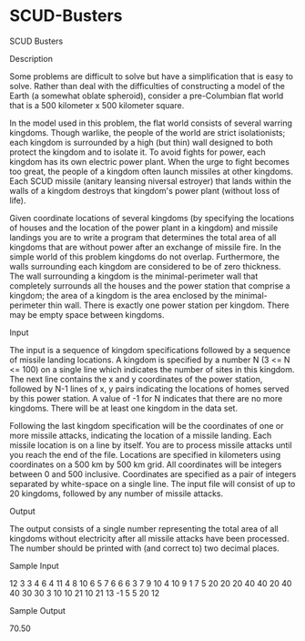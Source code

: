 # SCUD-Busters

SCUD Busters

Description

Some problems are difficult to solve but have a simplification that is easy to solve. Rather than deal with the difficulties of constructing a model of the Earth (a somewhat oblate spheroid), consider a pre-Columbian flat world that is a 500 kilometer x 500 kilometer square.

In the model used in this problem, the flat world consists of several warring kingdoms. Though warlike, the people of the world are strict isolationists; each kingdom is surrounded by a high (but thin) wall designed to both protect the kingdom and to isolate it. To avoid fights for power, each kingdom has its own electric power plant.
When the urge to fight becomes too great, the people of a kingdom often launch missiles at other kingdoms. Each SCUD missile (anitary leansing niversal estroyer) that lands within the walls of a kingdom destroys that kingdom's power plant (without loss of life).

Given coordinate locations of several kingdoms (by specifying the locations of houses and the location of the power plant in a kingdom) and missile landings you are to write a program that determines the total area of all kingdoms that are without power after an exchange of missile fire.
In the simple world of this problem kingdoms do not overlap. Furthermore, the walls surrounding each kingdom are considered to be of zero thickness. The wall surrounding a kingdom is the minimal-perimeter wall that completely surrounds all the houses and the power station that comprise a kingdom; the area of a kingdom is the area enclosed by the minimal-perimeter thin wall.
There is exactly one power station per kingdom.
There may be empty space between kingdoms.

Input

The input is a sequence of kingdom specifications followed by a sequence of missile landing locations.
A kingdom is specified by a number N (3 <= N <= 100) on a single line which indicates the number of sites in this kingdom. The next line contains the x and y coordinates of the power station, followed by N-1 lines of x, y pairs indicating the locations of homes served by this power station. A value of -1 for N indicates that there are no more kingdoms. There will be at least one kingdom in the data set.

Following the last kingdom specification will be the coordinates of one or more missile attacks, indicating the location of a missile landing. Each missile location is on a line by itself. You are to process missile attacks until you reach the end of the file.
Locations are specified in kilometers using coordinates on a 500 km by 500 km grid. All coordinates will be integers between 0 and 500 inclusive. Coordinates are specified as a pair of integers separated by white-space on a single line. The input file will consist of up to 20 kingdoms, followed by any number of missile attacks.

Output

The output consists of a single number representing the total area of all kingdoms without electricity after all missile attacks have been processed. The number should be printed with (and correct to) two decimal places.

Sample Input

12
3 3
4 6
4 11
4 8
10 6
5 7
6 6
6 3
7 9
10 4
10 9
1 7
5
20 20
20 40
40 20
40 40
30 30
3
10 10
21 10
21 13
-1
5 5
20 12

Sample Output

70.50
